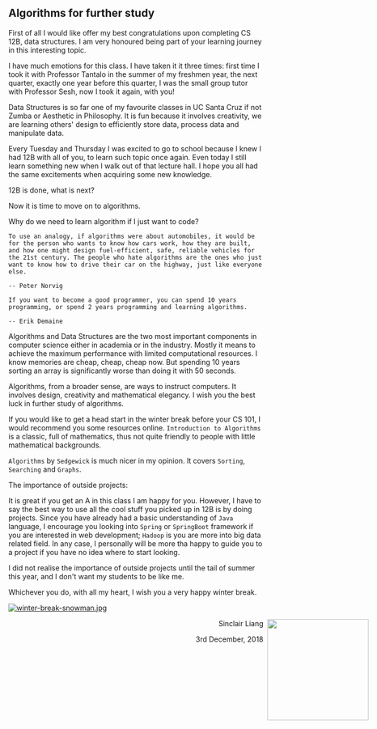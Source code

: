 ## Algorithms for further study ##

First of all I would like offer my best congratulations upon completing CS 12B, data structures. I am very honoured being part of your learning journey in this interesting topic. 

I have much emotions for this class. I have taken it it three times: first time I took it with Professor Tantalo in the summer of my freshmen year, the next quarter, exactly one year before this quarter, I was the small group tutor with Professor Sesh, now I took it again, with you!

Data Structures is so far one of my favourite classes in UC Santa Cruz if not Zumba or Aesthetic in Philosophy. It is fun because it involves creativity, we are learning others' design to efficiently store data, process data and manipulate data. 

Every Tuesday and Thursday I was excited to go to school because I knew I had 12B with all of you, to learn such topic once again. Even today I still learn something new when I walk out of that lecture hall. I hope you all had the same excitements when acquiring some new knowledge. 

12B is done, what is next?

Now it is time to move on to algorithms.

Why do we need to learn algorithm if I just want to code?

```
To use an analogy, if algorithms were about automobiles, it would be for the person who wants to know how cars work, how they are built, and how one might design fuel-efficient, safe, reliable vehicles for the 21st century. The people who hate algorithms are the ones who just want to know how to drive their car on the highway, just like everyone else.

-- Peter Norvig
```

```
If you want to become a good programmer, you can spend 10 years programming, or spend 2 years programming and learning algorithms.

-- Erik Demaine
```

Algorithms and Data Structures are the two most important components in computer science either in academia or in the industry. Mostly it means to achieve the maximum performance with limited computational resources. I know memories are cheap, cheap, cheap now. But spending 10 years sorting an array is significantly worse than doing it with 50 seconds. 

Algorithms, from a broader sense, are ways to instruct computers. It involves design, creativity and mathematical elegancy. I wish you the best luck in further study of algorithms.

If you would like to get a head start in the winter break before your CS 101, I would recommend you some resources online. `Introduction to Algorithms` is a classic, full of mathematics, thus not quite friendly to people with little mathematical backgrounds. 

`Algorithms` by `Sedgewick` is much nicer in my opinion. It covers `Sorting`, `Searching` and `Graphs`. 

The importance of outside projects:

It is great if you get an A in this class I am happy for you. However, I have to say the best way to use all the cool stuff you picked up in 12B is by doing projects. Since you have already had a basic understanding of `Java` language, I encourage you looking into `Spring` or `SpringBoot` framework if you are interested in web development; `Hadoop` is you are more into big data related field. In any case, I personally will be more tha happy to guide you to a project if you have no idea where to start looking. 

I did not realise the importance of outside projects until the tail of summer this year, and I don't want my students to be like me. 

Whichever you do, with all my heart, I wish you a very happy winter break. 

[![winter-break-snowman.jpg](https://i.postimg.cc/wTX9znRW/winter-break-snowman.jpg)](https://postimg.cc/xc1wyxRH)

<img src="https://i.postimg.cc/2ytXvktQ/IMG-5153.jpg" width="200" style="position: absolute;right: 20px">


<p style='text-align: right;'> Sinclair Liang</p>
<p style='text-align: right;'> 3rd December, 2018</p>